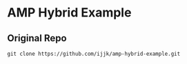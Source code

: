# AMP Hybrid Example

## Original Repo

`git clone https://github.com/ijjk/amp-hybrid-example.git`



